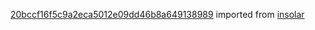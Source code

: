 [20bccf16f5c9a2eca5012e09dd46b8a649138989](https://github.com/insolar/insolar/commit/20bccf16f5c9a2eca5012e09dd46b8a649138989) imported from [insolar](https://github.com/insolar/insolar)
